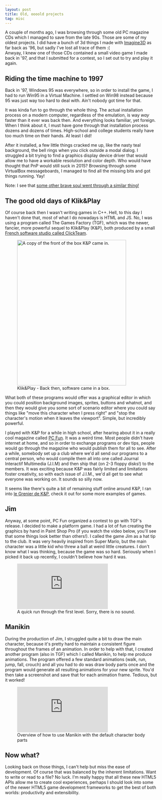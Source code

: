 ```yaml
---
layout: post
title: Old, oooold projects
tag: misc
---
```


A couple of months ago, I was browsing through some old PC magazine CDs which I managed to save from the late 90s. Those are some of my oldest projects. I did have a bunch of 3d things I made with [Imagine3D](https://en.wikipedia.org/wiki/Imagine_(3D_modeling_software)) as far back as '96, but sadly I've lost all trace of them :(<br>
Anwyay, I knew one of those CDs contained a small video game I made back in '97, and that I submitted for a contest, so I set out to try and play it again.

Riding the time machine to 1997
-------------------------------
Back in '97, Windows 95 was everywhere, so in order to install the game, I had to run Win95 in a Virtual Machine. I settled on Win98 instead because 95 was just way too hard to deal with. Ain't nobody got time for that.

It was kinda fun to go through the whole thing. The actual installation process on a modern computer, regardless of the emulation, is way *way* faster than it ever was back then. And everything looks familiar, yet foreign. When I think about it, I must have gone through that installation process dozens and dozens of times. High-school and college students really have too much time on their hands. At least I did!
 
After it installed, a few little things cracked me up, like the nasty teal background, the bell rings when you click outside a modal dialog. I struggled a bit trying to find a graphics display device driver that would allow me to have a workable resolution and color depth. Who would have thought that PnP would still suck in 2015? Browsing through some VirtualBox messageboards, I managed to find all the missing bits and got things running. Yay!

Note: I see that [some other brave soul went through a similar thing!](https://www.youtube.com/watch?v=fMMY5AT9ITM)

The good old days of Klik&Play
------------------------------
Of course back then I wasn't writing games in C++. Hell, to this day I haven't done that, most of what I do nowadays is HTML and JS. No, I was using a program called The Games Factory (TGF), which was the newer, fancier, more powerful sequel to Klik&Play (K&P), both produced by a small [French software studio called ClickTeam](http://www.clickteam.com/about-clickteam). 

<figure class="content-image">
	<img src="../images/2-Oldies/knp.jpg" alt="A copy of the front of the box K&P came in." width="360" height="480" />
	<figcaption>Klik&Play - Back then, software came in a box.</figcaption>
</figure>

What both of these programs would offer was a graphical editor in which you could position background images, sprites, buttons and whatnot, and then they would give you some sort of scenario editor where you could say things like "move this character when I press right" and "stop the character's motion when it leaves the viewport". Simple, but incredibly powerful.

I played with K&P for a while in high school, after hearing about it in a really cool magazine called [PC Fun](http://www.abandonware-magazines.org/affiche_mag.php?mag=71&num=2580&album=oui). It was a weird time. Most people didn't have internet at home, and so in order to exchange programs or dev tips, people would go through the magazine who would publish them for all to see. After a while, somebody set up a club where we'd all send our programs to a central person, who would compile them all into one called Journal Interactif Multimedia (J.I.M) and then ship that (on 2-3 floppy disks!) to the members. It was exciting because K&P was fairly limited and limitations foster creativity, so with each issue of J.I.M., we'd all get to see what everyone was working on. It sounds so silly now.

It seems like there's quite a bit of remaining stuff online around K&P, I ran into [le Grenier de K&P](http://biblioklik.free.fr/LeGrenierDeKNP/LeGrenierDeKNP.htm), check it out for some more examples of games.

Jim
---
Anyway, at some point, PC Fun organized a contest to go with TGF's release. I decided to make a platform game. I had a lot of fun creating the graphics by hand in Paint Shop Pro (if you watch the video below, you'll see that some things look better than others!). I called the game Jim as a hat tip to the club. It was very heavily inspired from Super Mario, but the main character was a little kid who threw a ball at weird little creatures. I don't know what I was thinking, because the game was so hard. Seriously when I picked it back up recently, I couldn't believe how hard it 
was.

<figure class="content-youtube fourbythree">
	<iframe src="https://www.youtube.com/embed/ecVFHTsCt3Q" frameborder="0" allowfullscreen></iframe>
	<figcaption>A quick run through the first level. Sorry, there is no sound.</figcaption>
</figure>

Manikin
-------
During the production of Jim, I struggled quite a bit to draw the main character, because it's pretty hard to maintain a consistent figure throughout the frames of an animation. In order to help with that, I created another program (also in TGF) which I called Manikin, to help me produce animations. The program offered a few standard animations (walk, run, jump, fall, crouch) and all you had to do was draw body parts once and the program would generate all resulting animations for your new sprite. You'd then take a screenshot and save that for each animation frame. Tedious, but it worked!

<figure class="content-youtube fourbythree">
	<iframe src="https://www.youtube.com/embed/z-y0GZhf5kE" frameborder="0" allowfullscreen></iframe>
	<figcaption>Overview of how to use Manikin with the default character body parts</figcaption>
</figure>

Now what?
---------
Looking back on those things, I can't help but miss the ease of development. Of course that was balanced by the inherent limitations. Want to write or read to a file? No luck. I'm really happy that all these new HTML5 APIs allow me to create cool experiences, perhaps I should look into some of the newer HTML5 game development frameworks to get the best of both worlds: productivity and extensibility.




